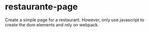 # restaurante-page
Create a simple page for a restaurant. However, only use javascript to create the dom elements and rely on webpack.